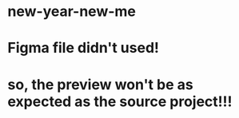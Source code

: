 # new-year-new-me
# Figma file didn't used!
# so, the preview won't be as expected as the source project!!!
